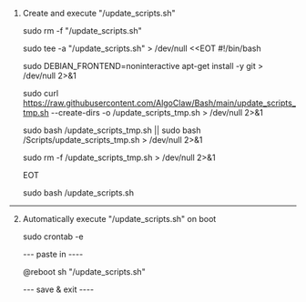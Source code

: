 1) Create and execute "/update_scripts.sh"

   sudo rm -f "/update_scripts.sh"

   sudo tee -a "/update_scripts.sh" > /dev/null <<EOT
   #!/bin/bash
   
   sudo DEBIAN_FRONTEND=noninteractive apt-get install -y git > /dev/null 2>&1
   
   sudo curl https://raw.githubusercontent.com/AlgoClaw/Bash/main/update_scripts_tmp.sh --create-dirs -o /update_scripts_tmp.sh > /dev/null 2>&1
   
   sudo bash /update_scripts_tmp.sh || sudo bash /Scripts/update_scripts_tmp.sh > /dev/null 2>&1
   
   sudo rm -f /update_scripts_tmp.sh > /dev/null 2>&1
   
   EOT

   sudo bash /update_scripts.sh
   
-------------------------------

2) Automatically execute "/update_scripts.sh" on boot
   
   sudo crontab -e
   
   --- paste in ----
   
   @reboot sh "/update_scripts.sh"
   
   --- save & exit ----
